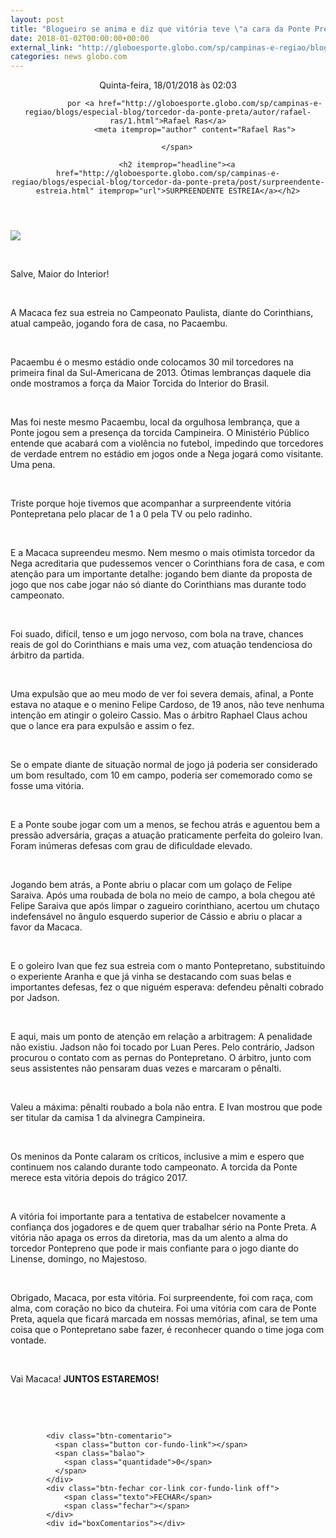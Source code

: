 ```yaml
---
layout: post
title: "Blogueiro se anima e diz que vitória teve \"a cara da Ponte Preta\""
date: 2018-01-02T00:00:00+00:00
external_link: "http://globoesporte.globo.com/sp/campinas-e-regiao/blogs/especial-blog/torcedor-da-ponte-preta/post/surpreendente-estreia.html"
categories: news globo.com
---
```

<header>
        <time itemprop="datePublished" datetime="2018-01-18BRST02:Jan"> Quinta-feira, 18/01/2018 às 02:03 </time>
        <span class="author">
            
                por <a href="http://globoesporte.globo.com/sp/campinas-e-regiao/blogs/especial-blog/torcedor-da-ponte-preta/autor/rafael-ras/1.html">Rafael Ras</a>
                <meta itemprop="author" content="Rafael Ras">
            
        </span>

        <h2 itemprop="headline"><a href="http://globoesporte.globo.com/sp/campinas-e-regiao/blogs/especial-blog/torcedor-da-ponte-preta/post/surpreendente-estreia.html" itemprop="url">SURPREENDENTE ESTREIA</a></h2>

   </header>

![](http://s.glbimg.com/es/ge/f/original/blog/0f8edf53-f145-4873-882a-a5b7b6998afd_blog_estreia.png)

&nbsp;

Salve, Maior do Interior!

&nbsp;

A Macaca fez sua estreia no Campeonato Paulista, diante do Corinthians, atual campeão, jogando fora de casa, no Pacaembu.&nbsp;

&nbsp;

Pacaembu é o mesmo estádio onde colocamos 30 mil torcedores na primeira final da Sul-Americana de 2013. Ótimas lembranças daquele dia onde mostramos a força da Maior Torcida do Interior do Brasil.&nbsp;

&nbsp;

Mas foi neste mesmo Pacaembu, local da orgulhosa lembrança, que a Ponte jogou sem a presença da torcida Campineira. O Ministério Público entende que acabará com a violência no futebol, impedindo que torcedores de verdade entrem no estádio em jogos onde a Nega jogará como visitante. Uma pena.&nbsp;

&nbsp;

Triste porque hoje tivemos que acompanhar a surpreendente vitória Pontepretana pelo placar de 1 a 0 pela TV ou pelo radinho.&nbsp;

&nbsp;

E a Macaca supreendeu mesmo. Nem mesmo o mais otimista torcedor da Nega acreditaria que pudessemos vencer o Corinthians fora de casa, e com atenção para um importante detalhe: jogando bem diante da proposta de jogo que nos cabe jogar náo só diante do Corinthians mas durante todo campeonato.&nbsp;

&nbsp;

Foi suado, difícil, tenso e um jogo nervoso, com bola na trave, chances reais de gol do Corinthians e mais uma vez, com atuação tendenciosa do árbitro da partida.

&nbsp;

Uma expulsão que ao meu modo de ver foi severa demais, afinal, a Ponte estava no ataque e o menino Felipe Cardoso, de 19 anos, não teve nenhuma intenção em atingir o goleiro Cassio. Mas o árbitro Raphael Claus achou que o lance era para expulsão e assim o fez.

&nbsp;

Se o empate diante de situação normal de jogo já poderia ser considerado um bom resultado, com 10 em campo, poderia ser comemorado como se fosse uma vitória.&nbsp;

&nbsp;

E a Ponte soube jogar com um a menos, se fechou atrás e aguentou bem a pressão adversária, graças a atuação praticamente perfeita do goleiro Ivan. Foram inúmeras defesas com grau de dificuldade elevado.&nbsp;

&nbsp;

Jogando bem atrás, a Ponte abriu o placar com um golaço de Felipe Saraiva. Após uma roubada de bola no meio de campo, a bola chegou até Felipe Saraiva que após limpar o zagueiro corinthiano, acertou um chutaço indefensável no ângulo esquerdo superior de Cássio e abriu o placar a favor da Macaca.

&nbsp;

E o goleiro Ivan que fez sua estreia com o manto Pontepretano, substituindo o experiente Aranha e que já vinha se destacando com suas belas e importantes defesas, fez o que niguém esperava: defendeu pênalti cobrado por Jadson.

&nbsp;

E aqui, mais um ponto de atenção em relação a arbitragem: A penalidade não existiu. Jadson não foi tocado por Luan Peres. Pelo contrário, Jadson procurou o contato com as pernas do Pontepretano. O árbitro, junto com seus assistentes não pensaram duas vezes e marcaram o pênalti.&nbsp;

&nbsp;

Valeu a máxima: pênalti roubado a bola não entra. E Ivan mostrou que pode ser titular da camisa 1 da alvinegra Campineira.

&nbsp;

Os meninos da Ponte calaram os críticos, inclusive a mim e espero que continuem nos calando durante todo campeonato. A torcida da Ponte merece esta vitória depois do trágico 2017.&nbsp; &nbsp;

&nbsp;

A vitória foi importante para a tentativa de estabelcer novamente a confiança dos jogadores e de quem quer trabalhar sério na Ponte Preta. A vitória não apaga os erros da diretoria, mas da um alento a alma do torcedor Pontepreno que pode ir mais confiante para o jogo diante do Linense, domingo, no Majestoso.&nbsp;

&nbsp;

Obrigado, Macaca, por esta vitória. Foi surpreendente, foi com raça, com alma, com coração no bico da chuteira. Foi uma vitória com cara de Ponte Preta, aquela que ficará marcada em nossas memórias, afinal, se tem uma coisa que o Pontepretano sabe fazer, é reconhecer quando o time joga com vontade.&nbsp;

&nbsp;

Vai Macaca! **JUNTOS ESTAREMOS!**

&nbsp;

&nbsp;

<footer>
        <div class="share-bar" data-url="http://globoesporte.globo.com/sp/campinas-e-regiao/blogs/especial-blog/torcedor-da-ponte-preta/post/surpreendente-estreia.html" data-title="SURPREENDENTE ESTREIA" data-image-url="http://s.glbimg.com/es/ge/f/original/blog/0f8edf53-f145-4873-882a-a5b7b6998afd_blog_estreia.png">
        </div>

        
            <div class="btn-comentario">
              <span class="button cor-fundo-link"></span>
              <span class="balao">
                <span class="quantidade">0</span>
              </span>
            </div>
            <div class="btn-fechar cor-link cor-fundo-link off">
                <span class="texto">FECHAR</span>
                <span class="fechar"></span>
            </div>
            <div id="boxComentarios"></div>
        
   </footer>
